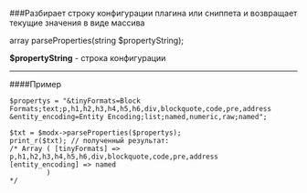 ###Разбирает строку конфигурации плагина или сниппета и возвращает текущие значения в виде массива

array parseProperties(string $propertyString);

**$propertyString** - строка конфигурации

***

####Пример

	$propertys = "&tinyFormats=Block Formats;text;p,h1,h2,h3,h4,h5,h6,div,blockquote,code,pre,address &entity_encoding=Entity Encoding;list;named,numeric,raw;named"; 
	
	$txt = $modx->parseProperties($propertys); 
	print_r($txt); // полученный результат: 
	/* Array ( [tinyFormats] => p,h1,h2,h3,h4,h5,h6,div,blockquote,code,pre,address 			   [entity_encoding] => named 
		 	 ) 
	*/